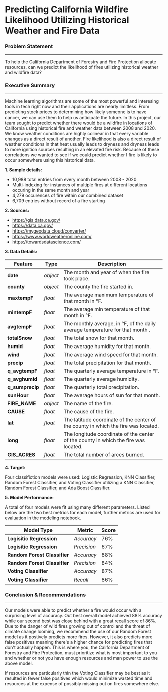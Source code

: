 # Predicting California Wildfire Likelihood Utilizing Historical Weather and Fire Data

### Problem Statement
---

To help the California Department of Forestry and Fire Protection allocate resources, can we predict the likelihood of fires utilizing historical weather and wildfire data?

### Executive Summary
---

Machine learning algorithms are some of the most powerful and interesing tools in tech right now and their applications are nearly limitless.  From predicting stock prices to determining how likely someone is to have cancer, we can use them to help us anticipate the future.  In this project, our team sought to predict whether there would be a wildfire in locations of California using historical fire and weather data between 2008 and 2020.  We know weather conditions are highly colinear in that every variable changes as a direct result of another.  Fire likelihood is also a direct result of weather conditions in that heat usually leads to dryness and dryness leads to more ignition sources resulting in an elevated fire risk.  Because of these correlations we wanted to see if we could predict whether I fire is likely to occur somewhere using this historical data.


**1. Sample details:**
- 10,988 total entries from every month between 2008 - 2020
- Multi-indexing for instances of multiple fires at different locations occuring in the same month and year
- 4,279 occurences of fire within our combined dataset
- 6,709 entries without record of a fire starting

**2. Sources:**
- https://gis.data.ca.gov/
- https://data.ca.gov/
- https://mygeodata.cloud/converter/
- https://www.worldweatheronline.com/
- https://towardsdatascience.com/


**3. Data Details:**


|Feature|Type|Description|
|---|---|---|
|**date**|*object*|The month and year of when the fire took place.|
|**county**|*object*|The county the fire started in.|
|**maxtempF**|*float*|The average maximum temperature of that month in °F.|
|**mintempF**|*float*|The average min temperature of that month in °F.|
|**avgtempF**|*float*|The monthly average, in °F, of the daily average temperature for that month .|
|**totalSnow**|*float*|The total snow for that month.|
|**humid**|*float*|The average humidity for that month.|
|**wind**|*float*|The average wind speed for that month.|
|**precip**|*float*|The total precipitation for that month.|
|**q_avgtempF**|*float*|The quarterly average temperature in °F.|
|**q_avghumid**|*float*|The quarterly average humidity.|
|**q_sumprecip**|*float*|The quarterly total precipitation.|
|**sunHour**|*float*|The average hours of sun for that month.|
|**FIRE_NAME**|*object*|The name of the fire.|
|**CAUSE**|*float*|The cause of the fire.|
|**lat**|*float*|The latitude coordinate of the center of the county in which the fire was located.|
|**long**|*float*|The longitude coordinate of the center of the county in which the fire was located.|
|**GIS_ACRES**|*float*|The total number of arces burned.|



**4. Target:**

Four classifiction models were used: Logistic Regression, KNN Classifier, Random Forest Classifier, and Voting Classifier utilizing a KNN Classifier, Random Forest Classifier, and Ada Boost Classifier.


**5. Model Performance:**

A total of four models were fit using many different parameters.  Listed below are the two best metrics for each model, further metrics are used for evaluation in the modeling notebook.

| Model Type  | Metric  | Score  |
|---|---|---|
| **Logisitic Regression**   | *Accuracy*  | 76%  |
| **Logisitic Regression**  | *Precision*  | 67%  |
| **Random Forest Classifier**  | *Accuracy*  | 88% |
| **Random Forest Classifier** | *Precision*  | 84% |
| **Voting Classifier** | *Accuracy* | 87% |
| **Voting Classifier** | *Recall*   | 86% |



### Conclusion & Recommendations
---

Our models were able to predict whether a fire would occur with a surprising level of accuracy.  Out best overall model achieved 88% accuracy while our second best was close behind with a great recall score of 86%.  Due to the danger of wild fires growing out of control and the threat of climate change looming, we recommend the use of our Random Forest model as it postively predicts more fires.  However, it also predicts more false positives meaning there's a higher chance for predicting fires that don't actually happen.  This is where you, the California Department of Forestry and Fire Protection, must prioritize what is most important to you and whether or not you have enough resources and man power to use the above model.

If resources are particularly thin the Voting Classifier may be best as it resulted in fewer false positives which would minimize wasted time and resources at the expense of possibly missing out on fires somewhere else.
